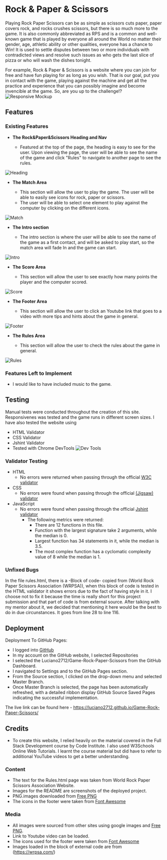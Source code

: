 # Rock & Paper & Scissors

Playing Rock Paper Scissors can be as simple as scissors cuts paper, paper covers rock, and rocks crushes scissors, but there is so much more to the game. It is also commonly abbreviated as RPS and is a common and well-known game that is played by everyone all around the World no matter their gender, age, athletic ability or other qualities, everyone has a chance to Win! It is used to settle disputes between two or more individuals with contradicted views and resolve such issues as who gets the last slice of pizza or who will wash the dishes tonight.

For example, Rock & Paper & Scissors is a website where you can join for free and have fun playing for as long as you wish. That is our goal, put you in contact with the game, playing against the machine and get all the practice and experience that you can possibly imagine and become invencible at the game. So, are you up to the challenge!?
![Responsive Mockup](assets/images/readme/responsive-game.png)

## Features

### Existing Features

- __The Rock&Paper&Scissors Heading and Nav__

  - Featured at the top of the page, the heading is easy to see for the user. Upon viewing the page, the user will be able to see the name of the game and click "Rules" to navigate to another page to see the rules.

![Heading](assets/images/readme/header.png)

- __The Match Area__

  - This section will allow the user to play the game. The user will be able to easily see icons for rock, paper or scissors.
  - The user will be able to select one element to play against the computer by clicking on the different icons.

![Match](assets/images/readme/match-area.png)

- __The Intro section__

  - The intro section is where the user will be able to see the name of the game as a first contact, and will be asked to play start, so the match area will fade In and the game can start.

![Intro](assets/images/readme/intro.png)

- __The Score Area__

  - This section will allow the user to see exactly how many points the player and the computer scored.

![Score](assets/images/readme/score.png)

- __The Footer Area__

  - This section will allow the user to click an Youtube link that goes to a video with more tips and hints about the game in general.

![Footer](assets/images/readme/footer.png)

- __The Rules Area__

  - This section will allow the user to check the rules about the game in general.

![Rules](assets/images/readme/rules.png)

### Features Left to Implement

- I would like to have included music to the game.

## Testing

Manual tests were conducted throughout the creation of this site.
Responsivenes was tested and the game runs in different screen sizes.
I have also tested the website using

- HTML Validator
- CSS Validator
- Jshint Validator
- Tested with Chrome DevTools
![Dev Tools](assets/images/readme/lighthouse-desktop.jpg)

### Validator Testing

- HTML
  - No errors were returned when passing through the official [W3C validator](https://validator.w3.org/nu/?doc=https%3A%2F%2Fluciano2712.github.io%2FGame-Rock-Paper-Scissors%2F)
- CSS
  - No errors were found when passing through the official [(Jigsaw) validator](https://jigsaw.w3.org/css-validator/validator?uri=https%3A%2F%2Fluciano2712.github.io%2FGame-Rock-Paper-Scissors%2F&profile=css3svg&usermedium=all&warning=1&vextwarning=&lang=pt-BR)
- JavaScript
  - No errors were found when passing through the official [Jshint validator](https://jshint.com/)
    - The following metrics were returned:
      - There are 12 functions in this file.
      - Function with the largest signature take 2 arguments, while the median is 0.
      - Largest function has 34 statements in it, while the median is 3.5.
      - The most complex function has a cyclomatic complexity value of 8 while the median is 1.

### Unfixed Bugs

In the file rules.html, there is a -Block of code- copied from (World Rock Paper Scissors Association (WRPSA)), when this block of code is tested in the HTML validator it shows errors due to the fact of having style in it. I choose not to fix it because the time is really short for this project submission and that part of code is from external source. After talking with my mentor about it, we decided that mentioning it here would be the best to do in due circunstances. It goes from line 28 to line 116.

## Deployment

Deployment To GitHub Pages:

- I logged into [GitHub](https://github.com/)
- In my account on the GitHub website, I selected Repositories
- I selected the Luciano2712/Game-Rock-Paper-Scissors from the GitHub Dashboard.
- I navigated to Settings and to the GitHub Pages section.
- From the Source section, I clicked on the drop-down menu and selected Master Branch.
- Once Master Branch is selected, the page has been automatically refreshed, with a detailed ribbon display GitHub Source Saved Pages indicating the successful implementation.

The live link can be found here - <https://luciano2712.github.io/Game-Rock-Paper-Scissors/>

## Credits

- To create this website, I relied heavily on the material covered in the Full Stack Development course by Code Institute. I also used W3Schools Online Web Tutorials. I learnt the course material but did have to refer to additional YouTube videos to get a better understanding.

### Content

- The text for the Rules.html page was taken from World Rock Paper Scissors Association Website.
- Images for the README are screenshots of the deployed project.
- PNG.images downloaded from [Free PNG](<https://www.vhv.rs/>)
- The icons in the footer were taken from [Font Awesome](https://fontawesome.com/)

### Media

- All images were sourced from other sites using google images and [Free PNG](<https://www.vhv.rs/>).
- Link to Youtube video can be loaded.
- The icons used for the footer were taken from [Font Awesome](https://fontawesome.com/icons?d=gallery)
- Images loaded in the block of external code are from (<https://wrpsa.com/>)

